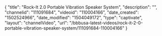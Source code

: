 {
    "title": "Rock-It 2.0 Portable Vibration Speaker System",
    "description": "",
    "channelid": "111091684",
    "videoid": "110004166",
    "date_created": "1502524966",
    "date_modified": "1504049172",
    "type": "captivate",
    "layout": "channelVideo",
    "url": "\/bbbusa-latest-videos\/rock-it-2-0-portable-vibration-speaker-system\/111091684-110004166"
}